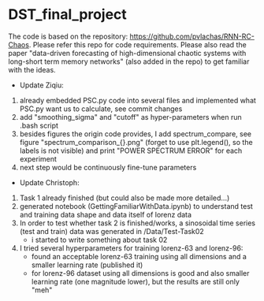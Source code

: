 # DST_final_project
The code is based on the repository: https://github.com/pvlachas/RNN-RC-Chaos. Please refer this repo for code requirements. Please also read the paper "data-driven forecasting of high-dimensional chaotic systems with long-short term memory networks" (also added in the repo) to get familiar with the ideas.

- Update Ziqiu:
1. already embedded PSC.py code into several files and implemented what PSC.py want us to calculate, see commit changes
2. add "smoothing_sigma" and "cutoff" as hyper-parameters when run .bash script
3. besides figures the origin code provides, I add spectrum_compare, see figure "spectrum_comparison_{}.png" (forget to use plt.legend(), so the labels is not visible) and print "POWER SPECTRUM ERROR" for each experiment
4. next step would be continuously fine-tune parameters

- Update Christoph:

1. Task 1 already finished (but could also be made more detailed...)
2. generated notebook (GettingFamiliarWithData.ipynb) to understand test and training data shape and data itself of lorenz data
3. In order to test whether task 2 is finished/works, a sinosoidal time series (test and train) data was generated in /Data/Test-Task02
	- i started to write something about task 02
4. I tried several hyperparameters for training lorenz-63 and lorenz-96:
	- found an acceptable lorenz-63 training using all dimensions and a smaller learning rate (published it)
	- for lorenz-96 dataset using all dimensions is good and also smaller learning rate (one magnitude lower), but the results are still only "meh"

